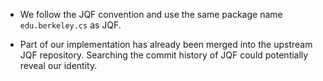 - We follow the JQF convention and use the same package name `edu.berkeley.cs` as JQF.

- Part of our implementation has already been merged into the upstream JQF repository. 
Searching the commit history of JQF could potentially reveal our identity.
